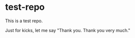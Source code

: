 test-repo
=========

This is a test repo.

Just for kicks, let me say "Thank you. Thank you very much."
